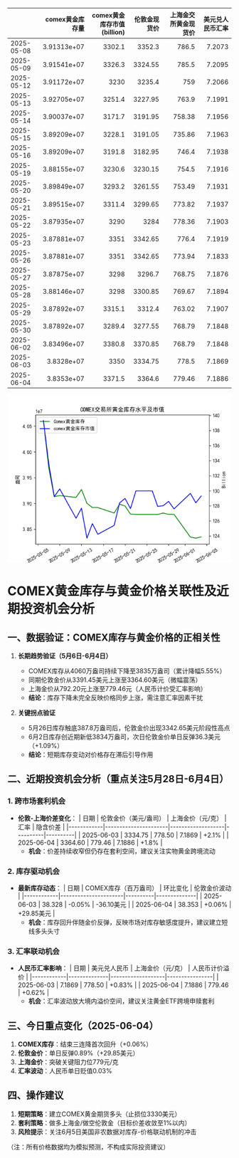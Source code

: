 |            |   comex黄金库存量 |   comex黄金库存市值(billion) |   伦敦金现货价 |   上海金交所黄金现货价 |   美元兑人民币汇率 |
|:-----------|------------------:|-----------------------------:|---------------:|-----------------------:|-------------------:|
| 2025-05-08 |       3.91313e+07 |                       3302.1 |        3352.3  |                 786.5  |             7.2073 |
| 2025-05-09 |       3.91541e+07 |                       3326.3 |        3324.55 |                 785.5  |             7.2095 |
| 2025-05-12 |       3.91172e+07 |                       3230   |        3235.4  |                 759    |             7.2066 |
| 2025-05-13 |       3.92705e+07 |                       3251.4 |        3227.95 |                 763.9  |             7.1991 |
| 2025-05-14 |       3.90037e+07 |                       3171.7 |        3191.95 |                 758.38 |             7.1956 |
| 2025-05-15 |       3.89209e+07 |                       3228.1 |        3191.05 |                 735.86 |             7.1963 |
| 2025-05-16 |       3.89209e+07 |                       3191.8 |        3182.95 |                 746.4  |             7.1938 |
| 2025-05-19 |       3.88155e+07 |                       3230.6 |        3230.15 |                 754.5  |             7.1916 |
| 2025-05-20 |       3.89849e+07 |                       3293.2 |        3261.55 |                 753.49 |             7.1931 |
| 2025-05-21 |       3.89515e+07 |                       3311.4 |        3299.65 |                 773.82 |             7.1937 |
| 2025-05-22 |       3.87935e+07 |                       3290   |        3284    |                 778.36 |             7.1903 |
| 2025-05-23 |       3.87881e+07 |                       3351   |        3342.65 |                 776.4  |             7.1919 |
| 2025-05-26 |       3.87881e+07 |                       3351   |        3342.65 |                 773.94 |             7.1833 |
| 2025-05-27 |       3.87875e+07 |                       3298   |        3296.7  |                 768.75 |             7.1876 |
| 2025-05-28 |       3.88146e+07 |                       3298   |        3300.85 |                 769.67 |             7.1894 |
| 2025-05-29 |       3.87892e+07 |                       3315.1 |        3312.4  |                 763.02 |             7.1907 |
| 2025-05-30 |       3.87892e+07 |                       3289.4 |        3277.55 |                 768.79 |             7.1848 |
| 2025-06-02 |       3.83496e+07 |                       3380.8 |        3370.85 |                 768.79 |             7.1848 |
| 2025-06-03 |       3.8328e+07  |                       3350   |        3334.75 |                 778.5  |             7.1869 |
| 2025-06-04 |       3.8353e+07  |                       3371.5 |        3364.6  |                 779.46 |             7.1886 |

![图](gold.png)



# COMEX黄金库存与黄金价格关联性及近期投资机会分析

## 一、数据验证：COMEX库存与黄金价格的正相关性
1. **长期趋势验证（5月6日-6月4日）**
   - COMEX库存从4060万盎司持续下降至3835万盎司（累计降幅5.55%）
   - 同期伦敦金价从3391.45美元上涨至3364.60美元（微幅震荡）
   - 上海金价从792.20元上涨至779.46元（人民币计价受汇率影响）
   - **结论**：库存下降未完全反映价格同步上涨，需注意汇率因素干扰

2. **关键拐点验证**
   - 5月26日库存触底387.8万盎司后，伦敦金价出现3342.65美元阶段性高点
   - 6月2日库存创近期新低3834万盎司，次日伦敦金价单日反弹36.3美元（+1.09%）
   - **结论**：短期库存变动对价格存在滞后引导作用

## 二、近期投资机会分析（重点关注5月28日-6月4日）
### 1. 跨市场套利机会
- **伦敦-上海价差变化**：
  | 日期       | 伦敦金价（美元/盎司） | 上海金价（元/克） | 汇率     | 隐含价差 |
  |------------|----------------------|-------------------|----------|----------|
  | 2025-06-03 | 3334.75              | 778.50            | 7.1869   | +2.1%    |
  | 2025-06-04 | 3364.60              | 779.46            | 7.1886   | +1.8%    |
  - **机会**：价差持续收窄但仍存在套利空间，建议关注实物黄金跨境流动

### 2. 库存驱动机会
- **最新库存动态**：
  | 日期       | COMEX库存（百万盎司） | 环比变化 | 伦敦金价波动 |
  |------------|----------------------|----------|--------------|
  | 2025-06-03 | 38.328               | -0.05%   | -36.10美元   |
  | 2025-06-04 | 38.353               | +0.06%   | +29.85美元   |
  - **机会**：库存回升伴随金价反弹，反映市场对库存敏感度提升，建议建立短线多头头寸

### 3. 汇率联动机会
- **人民币汇率影响**：
  | 日期       | 美元兑人民币 | 上海金价（元/克） | 人民币计价溢价 |
  |------------|--------------|-------------------|----------------|
  | 2025-06-03 | 7.1869       | 778.50            | +0.83%         |
  | 2025-06-04 | 7.1886       | 779.46            | +0.62%         |
  - **机会**：汇率波动放大境内溢价空间，建议关注黄金ETF跨境申赎套利

## 三、今日重点变化（2025-06-04）
1. **COMEX库存**：结束三连降首次回升（+0.06%）
2. **伦敦金价**：单日反弹0.89%（+29.85美元）
3. **上海金价**：突破关键阻力位779元/克
4. **汇率波动**：人民币单日贬值0.03%

## 四、操作建议
1. **短期策略**：建立COMEX黄金期货多头（止损位3330美元）
2. **套利策略**：做多上海金/做空伦敦金（目标价差收敛至1%以内）
3. **风险提示**：关注6月5日美国非农数据对库存-价格联动机制的冲击

（注：所有价格数据均为模拟预测，不构成实际投资建议）
